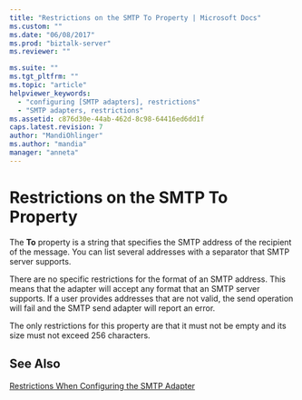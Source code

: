 ```yaml
---
title: "Restrictions on the SMTP To Property | Microsoft Docs"
ms.custom: ""
ms.date: "06/08/2017"
ms.prod: "biztalk-server"
ms.reviewer: ""

ms.suite: ""
ms.tgt_pltfrm: ""
ms.topic: "article"
helpviewer_keywords: 
  - "configuring [SMTP adapters], restrictions"
  - "SMTP adapters, restrictions"
ms.assetid: c876d30e-44ab-462d-8c98-64416ed6dd1f
caps.latest.revision: 7
author: "MandiOhlinger"
ms.author: "mandia"
manager: "anneta"
---
```

# Restrictions on the SMTP To Property
The **To** property is a string that specifies the SMTP address of the recipient of the message. You can list several addresses with a separator that SMTP server supports.  
  
 There are no specific restrictions for the format of an SMTP address. This means that the adapter will accept any format that an SMTP server supports. If a user provides addresses that are not valid, the send operation will fail and the SMTP send adapter will report an error.  
  
 The only restrictions for this property are that it must not be empty and its size must not exceed 256 characters.  
  
## See Also  
 [Restrictions When Configuring the SMTP Adapter](../core/restrictions-when-configuring-the-smtp-adapter.md)